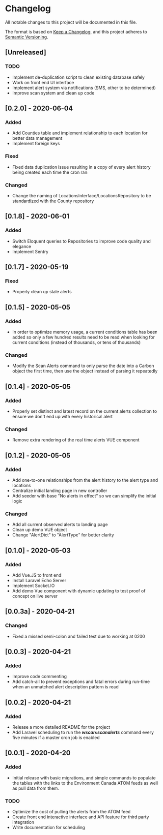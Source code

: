 # Changelog
All notable changes to this project will be documented in this file.

The format is based on [Keep a Changelog](https://keepachangelog.com/en/1.0.0/),
and this project adheres to [Semantic Versioning](https://semver.org/spec/v2.0.0.html).

## [Unreleased]

### TODO

- Implement de-duplication script to clean existing database safely
- Work on front end UI interface
- Implement alert system via notifications (SMS, other to be determined)
- Improve scan system and clean up code

## [0.2.0] - 2020-06-04

### Added

- Add Counties table and implement relationship to each location for better data management
- Implement foreign keys

### Fixed

- Fixed data duplication issue resulting in a copy of every alert history being created each time the cron ran

### Changed

- Change the naming of LocationsInterface/LocationsRepository to be standardized with the County repository

## [0.1.8] - 2020-06-01

### Added

- Switch Eloquent queries to Repositories to improve code quality and elegance
- Implement Sentry

## [0.1.7] - 2020-05-19

### Fixed

- Properly clean up stale alerts

## [0.1.5] - 2020-05-05

### Added

- In order to optimize memory usage, a current conditions table has been added so only a few hundred results need to be read when looking for current conditions (instead of thousands, or tens of thousands)

### Changed

- Modify the Scan Alerts command to only parse the date into a Carbon object the first time, then use the object instead of parsing it repeatedly

## [0.1.4] - 2020-05-05

### Added

- Properly set distinct and latest record on the current alerts collection to ensure we don't end up with every historical alert

### Changed

- Remove extra rendering of the real time alerts VUE component

## [0.1.2] - 2020-05-05

### Added

- Add one-to-one relationships from the alert history to the alert type and locations
- Centralize initial landing page in new controller
- Add seeder with base "No alerts in effect" so we can simplify the initial logic

### Changed

- Add all current observed alerts to landing page
- Clean up demo VUE object
- Change "AlertDict" to "AlertType" for better clarity

## [0.1.0] - 2020-05-03
### Added
- Add Vue.JS to front end
- Install Laravel Echo Server
- Implement Socket.IO
- Add demo Vue component with dynamic updating to test proof of concept on live server

## [0.0.3a] - 2020-04-21
### Changed
- Fixed a missed semi-colon and failed test due to working at 0200

## [0.0.3] - 2020-04-21
### Added
- Improve code commenting
- Add catch-all to prevent exceptions and fatal errors during run-time when an unmatched alert description pattern is read

## [0.0.2] - 2020-04-21
### Added
- Release a more detailed README for the project
- Add Laravel scheduling to run the _**wscan:scanalerts**_ command every five minutes if a master cron job is enabled

## [0.0.1] - 2020-04-20
### Added
- Initial release with basic migrations, and simple commands to populate the tables with the links to the Environment Canada ATOM feeds as well as pull data from them.

### TODO
- Optimize the cost of pulling the alerts from the ATOM feed
- Create front end interactive interface and API feature for third party integration
- Write documentation for scheduling
